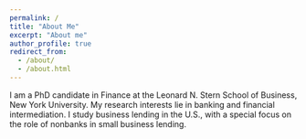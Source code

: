 ```yaml
---
permalink: /
title: "About Me"
excerpt: "About me"
author_profile: true
redirect_from: 
  - /about/
  - /about.html
---
```



I am a PhD candidate in Finance at the Leonard N. Stern School of Business, New York University. My research interests lie in banking and financial intermediation. I study business lending in the U.S., with a special focus on the role of nonbanks in small business lending. 



